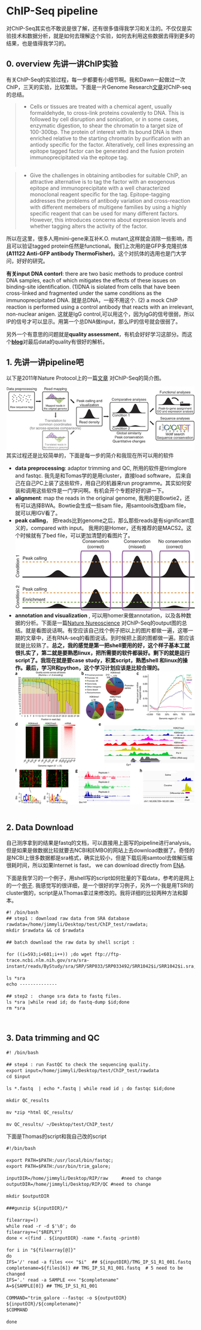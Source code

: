 # ChIP-Seq pipeline
对ChIP-Seq其实也不敢说是很了解，还有很多值得我学习和关注的。不仅仅是实验技术和数据分析，就是如何去理解这个实验，如何去利用这些数据去得到更多的结果，也是值得我学习的。


## 0. overview 先讲一讲ChIP实验
有关ChIP-Seq的实验过程，每一步都要有小细节啊。我和Dawn一起做过一次ChIP，三天的实验，比较繁琐。下面是一片Genome Research[文章](http://genome.cshlp.org/content/22/9/1813.long)对ChIP-seq的总结。
> * Cells or tissues are treated with a chemical agent, usually formaldehyde, to cross-link proteins covalently to DNA. This is followed by cell disruption and sonication, or in some cases, enzymatic digestion, to shear the chromatin to a target size of 100-300bp. The protein of interest with its bound DNA is then enriched relative to the starting chromatin by purification with an antiody specific for the factor. Alteratively, cell lines expressing an epitope tagged factor can be generated and the fusion protein immunoprecipitated via the epitope tag.    <BR /> <BR />

> * Give the challenges in obtaining antibodies for suitable ChIP, an attractive alternative is to tag the factor with an exogenous epitope and immunoprecipitate with a well characterized monoclonal reagent specific for the tag. Epitope-tagging addresses the problems of antibody variation and cross-reaction with different memebers of multigene families by using a highly specific reagent that can be used for many different factors. However, this introduces concerns about expression levels and whether tagging alters the activity of the factor.

 所以在这里，很多人用mini-gene来互补K.O. mutant,这样就会消除一些影响，而且可以验证tagged protein任然是functional。我们上次用的是GFP多克隆抗体 **(A11122	Anti-GFP antibody	ThermoFisher)**。这个对抗体的选用也是门大学问，好好的研究。
 
 **有关input DNA contorl**: there are two basic methods to produce control DNA samples, each of which mitigates the effects of these issues on binding-site identification. (1)DNA is siolated from cells that have been cross-linked and fragmented under the same conditions as the immunoprecipitated DNA. 就是总DNA，一般不用这个. (2) a mock ChIP reaction is performed using a control antibody that reacts with an irrelevant, non-nuclear anigen. 这就是IgG control,可以用这个，因为IgG的信号很弱，所以IP的信号才可以显示。用第一个总DNA做input，那么IP的信号就会很弱了。

另外一个有意思的问题就是**quality assessment**，有机会好好学习这部分。而这个[**blog**](http://www.bio-info-trainee.com/1843.html)对最后data的quality有很好的解析。

## 1. 先讲一讲pipeline吧
以下是2011年Nature Protocol上的一篇[文章](https://www.nature.com/nprot/journal/v7/n1/full/nprot.2011.420.html) 对ChIP-Seq的简介图。

![pipeline](https://github.com/liyi983923/figures/raw/master/saved%20fig/nprot.2011.420-F1.jpg)
  <br />
其实过程还是比较简单的，下面是每一步的简介和我现在所可以用的软件
- **data preprocessing**: adaptor trimming and QC, 所用的软件是trimglore and fastqc. 我先是和Tomas学的是用cluster，直接load software， 后来自己在自己PC上装了这些软件，用自己的机器来run programme。其实如何安装和调用这些软件是一门学问啊。有机会开个专题好好的讲一下。  
- **alignment**: map the reads in the original genome, 我用的是Bowtie2，还有可以选择BWA。Bowtie会生成一些sam file，用samtools改成bam file， 就可以用IGV看了。
- **peak calling**， 把reads比到genome之后，那么那些reads是有significant意义的，compared with input。 我用的是Homer，还有推荐的是MACS2。这个时候就有了bed file，可以更加清楚的看图片了。  <br />
![peak calling](https://github.com/liyi983923/figures/raw/master/saved%20fig/nprot.2011.420-F2.jpg)  <br />
- **annotation and visualization** , 可以用homer来做annotation，以及各种数据的分析。下面是一篇[Nature Nureoscience](http://www.nature.com/neuro/journal/v17/n11/full/nn.3816.html) 对ChIP-Seq的output图的总结。就是看图说话啊。有空应该自己找个例子把以上的图片都做一遍，这哪一期的文章中，还有RNA-seq的看图说话。到时候把上面的图都做一遍。那应该就是比较熟了。**总之，我的感觉是第一把shell要用的好，这个样子基本工就很扎实了，第二就是要熟悉linux，把所需要的软件都装好。剩下的就是运行script了。我现在就是要case study，积累script，熟悉shell 和linux的操作。最后，学习R和python，这个学习计划应该是比较合理的。**
![ChIP-Seq figures](https://github.com/liyi983923/figures/raw/master/saved%20fig/nn.3816-F2.jpg)  <BR /> <BR />



## 2. Data Download
自己测序拿到的结果是fastq的文档，可以直接用上面写的pipeline进行analysis。但是如果是做数据比较就要去NCBI和EMBO的网站上去download数据了。奇怪的是NCBI上很多数据都是sra格式，确实比较小，但是下载后用samtool去做解压缩很耗时间，所以如果Internet is fast， we can download directly from [ENA](http://www.ebi.ac.uk/ena).   <BR />

下面是我学习的一个例子，用shell写的script如何批量的下载data，参考的是网上的一个[例子](https://github.com/jmzeng1314/NGS-pipeline/tree/master/CHIPseq).  我感觉写的很详细，是一个很好的学习例子，另外一个我是用TSRI的cluster做的，script是从Thomas拿过来修改的。我将详细的比较两种方法和脚本。<br />

    #! /bin/bash
    ## step1 : download raw data from SRA database
    rawdata=/home/jimmyli/Desktop/test/ChIP_test/rawdata;
    mkdir $rawdata && cd $rawdata

    ## batch download the raw data by shell script :

    for ((i=593;i<601;i++)) ;do wget ftp://ftp-trace.ncbi.nlm.nih.gov/sra/sra-instant/reads/ByStudy/sra/SRP/SRP033/SRP033492/SRR1042$i/SRR1042$i.sra;done

    ls *sra
    echo --------------
    
    ## step2 :  change sra data to fastq files.
    ls *sra |while read id; do fastq-dump $id;done
    rm *sra
 <BR /> 
    
    
## 3. Data trimming and QC
    #! /bin/bash

    ## step4 : run FastQC to check the sequencing quality.
    export input=/home/jimmyli/Desktop/test/ChIP_test/rawdata
    cd $input

    ls *.fastq  | echo *.fastq | while read id ; do fastqc $id;done

    mkdir QC_results

    mv *zip *html QC_results/

    mv QC_results/ ~/Desktop/test/ChIP_test/
    
    
下面是Thomas的script和我自己改的script

    #!/bin/bash

    export PATH=$PATH:/usr/local/bin/fastqc;
    export PATH=$PATH:/usr/bin/trim_galore;

    inputDIR=/home/jimmyli/Desktop/RIP/raw     #need to change
    outputDIR=/home/jimmyli/Desktop/RIP/QC #need to change

    mkdir $outputDIR

    ###gunzip ${inputDIR}/*

    filearray=()
    while read -r -d $'\0'; do
    filearray+=("$REPLY")
    done < <(find . ${inputDIR} -name *.fastq -print0)

    for i in "${filearray[@]}"
    do
    IFS='/' read -a files <<< "$i"  ## ${inputDIR}/TMG_IP_S1_R1_001.fastq 
    completename=${files[6]} ## TMG_IP_S1_R1_001.fastq  # 5 need to be changed
	IFS='.' read -a SAMPLE <<< "$completename"
	A=${SAMPLE[0]} ## TMG_IP_S1_R1_001

	COMMAND="trim_galore --fastqc -o ${outputDIR} ${inputDIR}/${completename}"
	$COMMAND

    done




  
    
    
    
